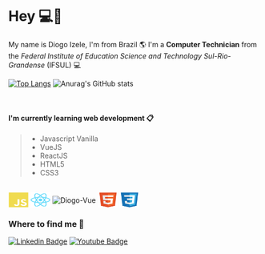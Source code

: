 # Hey 💻🤙

My name is Diogo Izele, I'm from Brazil 🌎 I'm a **Computer Technician** from the _Federal Institute of Education Science and Technology Sul-Rio-Grandense_ (IFSUL) 💻

[![Top Langs](https://github-readme-stats.vercel.app/api/top-langs/?username=diogoizele&layout=compact&theme=tokyonight)](https://github.com/anuraghazra/github-readme-stats) ![Anurag's GitHub stats](https://github-readme-stats.vercel.app/api?username=diogoizele&show_icons=true&theme=tokyonight)

<br>

#### I'm currently learning web development 📋

> - Javascript Vanilla
> - VueJS
> - ReactJS
> - HTML5
> - CSS3

<div><br>
  <img align="center" alt="Diogo-Js" height="30" width="40" src="https://raw.githubusercontent.com/devicons/devicon/master/icons/javascript/javascript-plain.svg" style="max-width:100%;">
  <img align="center" alt="Diogo-React" height="30" width="40" src="https://raw.githubusercontent.com/devicons/devicon/master/icons/react/react-original.svg" style="max-width:100%;">
  <img align="center" alt="Diogo-Vue" height="30" width="40" src="https://br.vuejs.org//images/logo.png" style="max-width:100%;">
  <img align="center" alt="Diogo-HTML" height="30" width="40" src="https://raw.githubusercontent.com/devicons/devicon/master/icons/html5/html5-original.svg" style="max-width:100%;">
  <img align="center" alt="Diogo-CSS" height="30" width="40" src="https://raw.githubusercontent.com/devicons/devicon/master/icons/css3/css3-original.svg" style="max-width:100%;">
</div>

### Where to find me 🤳

[![Linkedin Badge](https://img.shields.io/badge/-LinkedIn-blue?style=flat-square&logo=Linkedin&logoColor=white&link=https://www.linkedin.com/in/fagnerpsantos/)](https://www.linkedin.com/in/diogoizele/) [![Youtube Badge](https://img.shields.io/badge/-YouTube-ff0000?style=flat-square&labelColor=ff0000&logo=youtube&logoColor=white&link=https://www.youtube.com/user/TreinaWeb)](https://www.youtube.com/channel/UCQ-oyN6ClB9W6-Z773iii9Q)
